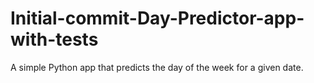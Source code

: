 # Initial-commit-Day-Predictor-app-with-tests
A simple Python app that predicts the day of the week for a given date.

